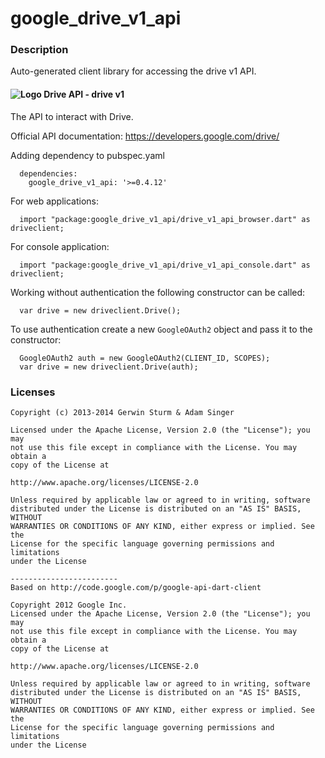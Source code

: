 # google_drive_v1_api

### Description

Auto-generated client library for accessing the drive v1 API.

#### ![Logo](https://ssl.gstatic.com/docs/doclist/images/drive_icon_16.png) Drive API - drive v1

The API to interact with Drive.

Official API documentation: https://developers.google.com/drive/

Adding dependency to pubspec.yaml

```
  dependencies:
    google_drive_v1_api: '>=0.4.12'
```

For web applications:

```
  import "package:google_drive_v1_api/drive_v1_api_browser.dart" as driveclient;
```

For console application:

```
  import "package:google_drive_v1_api/drive_v1_api_console.dart" as driveclient;
```

Working without authentication the following constructor can be called:

```
  var drive = new driveclient.Drive();
```

To use authentication create a new `GoogleOAuth2` object and pass it to the constructor:


```
  GoogleOAuth2 auth = new GoogleOAuth2(CLIENT_ID, SCOPES);
  var drive = new driveclient.Drive(auth);
```

### Licenses

```
Copyright (c) 2013-2014 Gerwin Sturm & Adam Singer

Licensed under the Apache License, Version 2.0 (the "License"); you may 
not use this file except in compliance with the License. You may obtain a 
copy of the License at

http://www.apache.org/licenses/LICENSE-2.0

Unless required by applicable law or agreed to in writing, software
distributed under the License is distributed on an "AS IS" BASIS, WITHOUT
WARRANTIES OR CONDITIONS OF ANY KIND, either express or implied. See the
License for the specific language governing permissions and limitations 
under the License

------------------------
Based on http://code.google.com/p/google-api-dart-client

Copyright 2012 Google Inc.
Licensed under the Apache License, Version 2.0 (the "License"); you may 
not use this file except in compliance with the License. You may obtain a
copy of the License at

http://www.apache.org/licenses/LICENSE-2.0

Unless required by applicable law or agreed to in writing, software
distributed under the License is distributed on an "AS IS" BASIS, WITHOUT
WARRANTIES OR CONDITIONS OF ANY KIND, either express or implied. See the
License for the specific language governing permissions and limitations 
under the License

```
